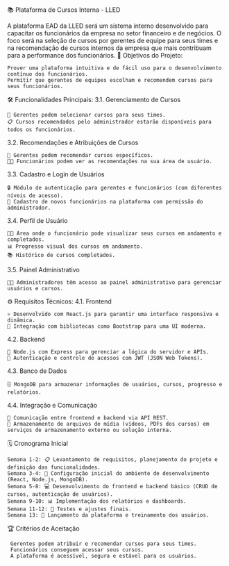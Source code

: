 📚 Plataforma de Cursos Interna - LLED

A plataforma EAD da LLED será um sistema interno desenvolvido para capacitar os funcionários da empresa no setor financeiro e de negócios. O foco será na seleção de cursos por gerentes de equipe para seus times e na recomendação de cursos internos da empresa que mais contribuam para a performance dos funcionários.
🎯 Objetivos do Projeto:

    Prover uma plataforma intuitiva e de fácil uso para o desenvolvimento contínuo dos funcionários.
    Permitir que gerentes de equipes escolham e recomendem cursos para seus funcionários.

🛠️ Funcionalidades Principais:
3.1. Gerenciamento de Cursos

    👥 Gerentes podem selecionar cursos para seus times.
    📋 Cursos recomendados pelo administrador estarão disponíveis para todos os funcionários.

3.2. Recomendações e Atribuições de Cursos

    📢 Gerentes podem recomendar cursos específicos.
    👨‍🏫 Funcionários podem ver as recomendações na sua área de usuário.

3.3. Cadastro e Login de Usuários

    🔒 Módulo de autenticação para gerentes e funcionários (com diferentes níveis de acesso).
    📝 Cadastro de novos funcionários na plataforma com permissão do administrador.

3.4. Perfil de Usuário

    👨‍💻 Área onde o funcionário pode visualizar seus cursos em andamento e completados.
    📊 Progresso visual dos cursos em andamento.
    📚 Histórico de cursos completados.

3.5. Painel Administrativo

    👨‍💼 Administradores têm acesso ao painel administrativo para gerenciar usuários e cursos.

⚙️ Requisitos Técnicos:
4.1. Frontend

    ⚛️ Desenvolvido com React.js para garantir uma interface responsiva e dinâmica.
    🎨 Integração com bibliotecas como Bootstrap para uma UI moderna.

4.2. Backend

    🚀 Node.js com Express para gerenciar a lógica do servidor e APIs.
    🔐 Autenticação e controle de acessos com JWT (JSON Web Tokens).

4.3. Banco de Dados

    🗄️ MongoDB para armazenar informações de usuários, cursos, progresso e relatórios.

4.4. Integração e Comunicação

    📡 Comunicação entre frontend e backend via API REST.
    📂 Armazenamento de arquivos de mídia (vídeos, PDFs dos cursos) em serviços de armazenamento externo ou solução interna.

🗓️ Cronograma Inicial

    Semana 1-2: 📋 Levantamento de requisitos, planejamento do projeto e definição das funcionalidades.
    Semana 3-4: 🔧 Configuração inicial do ambiente de desenvolvimento (React, Node.js, MongoDB).
    Semana 5-8: 💻 Desenvolvimento do frontend e backend básico (CRUD de cursos, autenticação de usuários).
    Semana 9-10: 📊 Implementação dos relatórios e dashboards.
    Semana 11-12: 🧪 Testes e ajustes finais.
    Semana 13: 🚀 Lançamento da plataforma e treinamento dos usuários.

🏆 Critérios de Aceitação

     Gerentes podem atribuir e recomendar cursos para seus times.
     Funcionários conseguem acessar seus cursos.
     A plataforma é acessível, segura e estável para os usuários.

